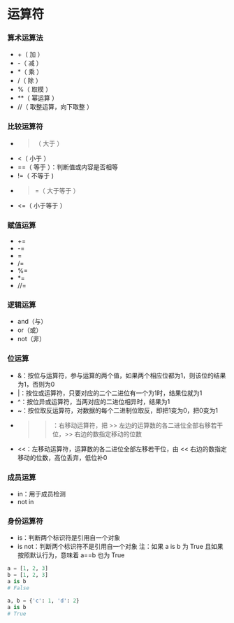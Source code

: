 # 运算符

### 算术运算法
* +（ 加 ）
* -（ 减 ）
* *（ 乘 ）
* /（ 除 ）
* %（ 取模 ）
* **（ 幂运算 ）
* //（ 取整运算，向下取整 ）


### 比较运算符
* >（ 大于 ）
* <（ 小于 ）
* ==（ 等于 ）：判断值或内容是否相等
* !=（ 不等于 )
* >=（ 大于等于 ）
* <=（ 小于等于 ）


### 赋值运算
* +=
* -=
* =
* /=
* %=
* *=
* //=


### 逻辑运算
* and（与）
* or（或）
* not（非）


### 位运算
* &：按位与运算符，参与运算的两个值，如果两个相应位都为1，则该位的结果为1，否则为0
* |：按位或运算符，只要对应的二个二进位有一个为1时，结果位就为1
* ^：按位异或运算符，当两对应的二进位相异时，结果为1
* ~：按位取反运算符，对数据的每个二进制位取反，即把1变为0，把0变为1
* >>：右移动运算符，把 >> 左边的运算数的各二进位全部右移若干位，>> 右边的数指定移动的位数
* <<：左移动运算符，运算数的各二进位全部左移若干位，由 << 右边的数指定移动的位数，高位丢弃，低位补0


### 成员运算
* in：用于成员检测
* not in


### 身份运算符
* is：判断两个标识符是引用自一个对象
* is not：判断两个标识符不是引用自一个对象
注：如果 a is b 为 True 且如果按照默认行为，意味着 a==b 也为 True
```python
a = [1, 2, 3]
b = [1, 2, 3]
a is b
# False

a, b = {'c': 1, 'd': 2}
a is b
# True


```















